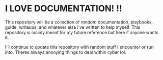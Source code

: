 # I LOVE DOCUMENTATION! !!
This repository will be a collection of _random_ documentation, playbooks, guide, writeups, and whatever else i've written to help myself. This repository is mainly meant for my future reference but here if anyone wants it.

I'll continue to update this repository with random stuff I encounter or run into. Theres always annoying things to deal within cyber lol.
